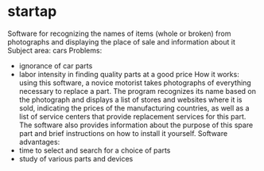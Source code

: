 # startap
Software for recognizing the names of items (whole or broken) from photographs and displaying the place of sale and information about it
 Subject area: cars
Problems:
- ignorance of car parts
- labor intensity in finding quality parts at a good price
How it works:
  using this software, a novice motorist takes photographs of everything necessary to replace a part. The program recognizes its name based on the photograph and displays a list of stores and websites where it is sold, indicating the prices of the manufacturing countries, as well as a list of service centers that provide replacement services for this part. The software also provides information about the purpose of this spare part and brief instructions on how to install it yourself.
   Software advantages:
- time to select and search for a choice of parts
- study of various parts and devices
